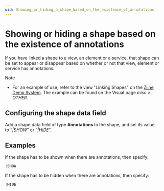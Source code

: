 ```yaml
---
uid: Showing_or_hiding_a_shape_based_on_the_existence_of_annotations
---
```


# Showing or hiding a shape based on the existence of annotations

If you have linked a shape to a view, an element or a service, that shape can be set to appear or disappear based on whether or not that view, element or service has annotations.

> [!NOTE]
>
> - For an example of use, refer to the view "Linking Shapes" on the [Ziine Demo System](xref:ZiineDemoSystem). The example can be found on the Visual page _misc > OTHER_.

## Configuring the shape data field

Add a shape data field of type **Annotations** to the shape, and set its value to “_\|SHOW_” or “_\|HIDE_”.

## Examples

If the shape has to be shown when there are annotations, then specify:

```txt
|SHOW
```

If the shape has to be hidden when there are annotations, then specify:

```txt
|HIDE
```
